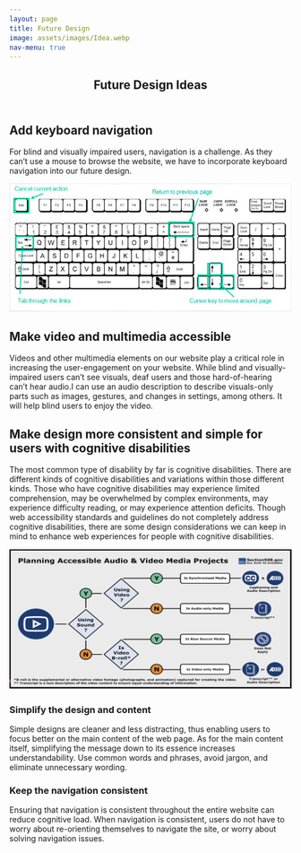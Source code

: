 ```yaml
---
layout: page
title: Future Design
image: assets/images/Idea.webp
nav-menu: true
---
```


<!-- Main -->
<div id="main" class="alt">

<!-- One -->
<section id="one">
	<div class="inner">
		<header class="major">
			<h1>Future Design Ideas</h1>
		</header>

<!-- Content -->
<h2 id="content">Add keyboard navigation</h2>
<p>For blind and visually impaired users, navigation is a challenge. As they can’t use a mouse to browse the website, we have to incorporate keyboard navigation into our future design.</p>
<img src="assets/images/Screen_Shot_2022-05-18_at_9.39.08_AM.PNG">

<h2 id="content">Make video and multimedia accessible</h2>
<p>Videos and other multimedia elements on our website play a critical role in increasing the user-engagement on your website. While blind and visually-impaired users can’t see visuals, deaf users and those hard-of-hearing can’t hear audio.I can use an audio description to describe visuals-only parts such as images, gestures, and changes in settings, among others. It will help blind users to enjoy the video.</p>
		
<h2 id="content">Make design more consistent and simple for users with cognitive disabilities</h2>
<p>The most common type of disability by far is cognitive disabilities. There are different kinds of cognitive disabilities and variations within those different kinds. Those who have cognitive disabilities may experience limited comprehension, may be overwhelmed by complex environments, may experience difficulty reading, or may experience attention deficits. Though web accessibility standards and guidelines do not completely address cognitive disabilities, there are some design considerations we can keep in mind to enhance web experiences for people with cognitive disabilities.</p>
<img src="assets/images/Screen Shot 2022-05-18 at 2.50.44 PM.png">
		
<div class="row">
	<div class="6u 12u$(small)">
		<h3>Simplify the design and content</h3>
		<p>Simple designs are cleaner and less distracting, thus enabling users to focus better on the main content of the web page. As for the main content itself, simplifying the message down to its essence increases understandability. Use common words and phrases, avoid jargon, and eliminate unnecessary wording.</p>
	</div>
	<div class="6u$ 12u$(small)">
		<h3>Keep the navigation consistent</h3>
		<p>Ensuring that navigation is consistent throughout the entire website can reduce cognitive load. When navigation is consistent, users do not have to worry about re-orienting themselves to navigate the site, or worry about solving navigation issues.</p>
	</div>
</div>

		
</div>
</section>


</div>
